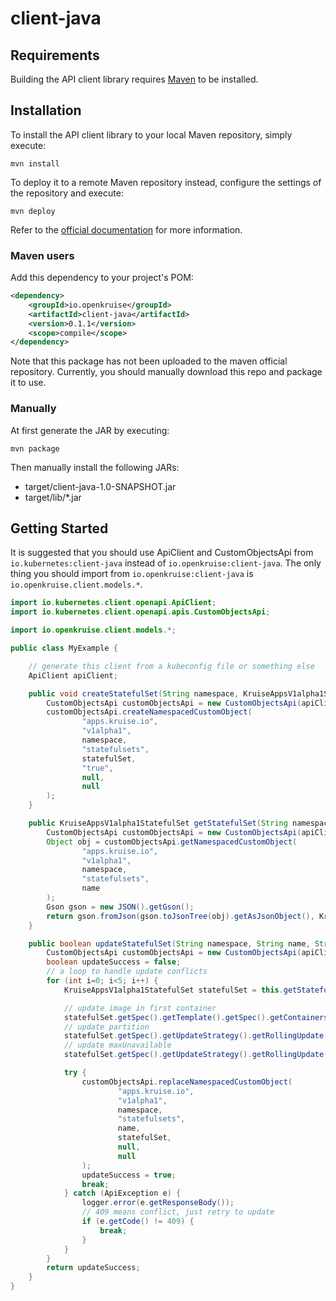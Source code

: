# client-java

## Requirements

Building the API client library requires [Maven](https://maven.apache.org/) to be installed.

## Installation

To install the API client library to your local Maven repository, simply execute:

```shell
mvn install
```

To deploy it to a remote Maven repository instead, configure the settings of the repository and execute:

```shell
mvn deploy
```

Refer to the [official documentation](https://maven.apache.org/plugins/maven-deploy-plugin/usage.html) for more information.

### Maven users

Add this dependency to your project's POM:

```xml
<dependency>
    <groupId>io.openkruise</groupId>
    <artifactId>client-java</artifactId>
    <version>0.1.1</version>
    <scope>compile</scope>
</dependency>
```

Note that this package has not been uploaded to the maven official repository.
Currently, you should manually download this repo and package it to use.

### Manually

At first generate the JAR by executing:

    mvn package

Then manually install the following JARs:

* target/client-java-1.0-SNAPSHOT.jar
* target/lib/*.jar

## Getting Started

It is suggested that you should use ApiClient and CustomObjectsApi from `io.kubernetes:client-java` instead of `io.openkruise:client-java`.
The only thing you should import from `io.openkruise:client-java` is `io.openkruise.client.models.*`.

```java
import io.kubernetes.client.openapi.ApiClient;
import io.kubernetes.client.openapi.apis.CustomObjectsApi;

import io.openkruise.client.models.*;

public class MyExample {

    // generate this client from a kubeconfig file or something else
    ApiClient apiClient;

    public void createStatefulSet(String namespace, KruiseAppsV1alpha1StatefulSet statefulSet) throws ApiException {
        CustomObjectsApi customObjectsApi = new CustomObjectsApi(apiClient);
        customObjectsApi.createNamespacedCustomObject(
                "apps.kruise.io",
                "v1alpha1",
                namespace,
                "statefulsets",
                statefulSet,
                "true",
                null,
                null
        );
    }

    public KruiseAppsV1alpha1StatefulSet getStatefulSet(String namespace, String name) throws Exception {
        CustomObjectsApi customObjectsApi = new CustomObjectsApi(apiClient);
        Object obj = customObjectsApi.getNamespacedCustomObject(
                "apps.kruise.io",
                "v1alpha1",
                namespace,
                "statefulsets",
                name
        );
        Gson gson = new JSON().getGson();
        return gson.fromJson(gson.toJsonTree(obj).getAsJsonObject(), KruiseAppsV1alpha1StatefulSet.class);
    }

    public boolean updateStatefulSet(String namespace, String name, String image, int partition, int maxUnavailable) throws ApiException {
        CustomObjectsApi customObjectsApi = new CustomObjectsApi(apiClient);
        boolean updateSuccess = false;
        // a loop to handle update conflicts
        for (int i=0; i<5; i++) {
            KruiseAppsV1alpha1StatefulSet statefulSet = this.getStatefulSet(namespace, name);

            // update image in first container
            statefulSet.getSpec().getTemplate().getSpec().getContainers().get(0).setImage(image);
            // update partition
            statefulSet.getSpec().getUpdateStrategy().getRollingUpdate().setPartition(partition);
            // update maxUnavailable
            statefulSet.getSpec().getUpdateStrategy().getRollingUpdate().setMaxUnavailable(new IntOrString(maxUnavailable));

            try {
                customObjectsApi.replaceNamespacedCustomObject(
                        "apps.kruise.io",
                        "v1alpha1",
                        namespace,
                        "statefulsets",
                        name,
                        statefulSet,
                        null,
                        null
                );
                updateSuccess = true;
                break;
            } catch (ApiException e) {
                logger.error(e.getResponseBody());
                // 409 means conflict, just retry to update
                if (e.getCode() != 409) {
                    break;
                }
            }
        }
        return updateSuccess;
    }
}

```
